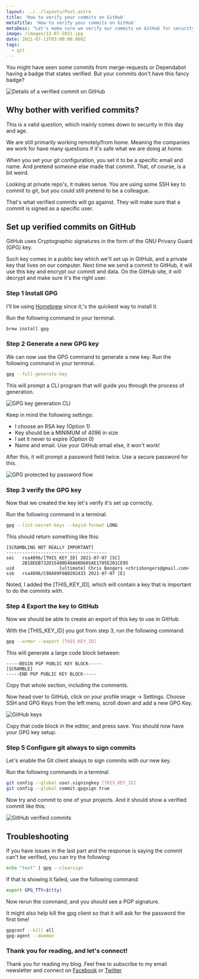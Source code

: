```yaml
---
layout: ../../layouts/Post.astro
title: 'How to verify your commits on GitHub'
metaTitle: 'How to verify your commits on GitHub'
metaDesc: "Let's make sure we verify our commits on GitHub for security reasons"
image: /images/13-07-2021.jpg
date: 2021-07-13T03:00:00.000Z
tags:
  - git
---
```


You might have seen some commits from merge-requests or Dependabot having a badge that states verified.
But your commits don't have this fancy badge?

![Details of a verified commit on GitHub](https://cdn.hashnode.com/res/hashnode/image/upload/v1625640933127/1gWRcb-CD.png)

## Why bother with verified commits?

This is a valid question, which mainly comes down to security in this day and age.

We are still primarily working remotely/from home.
Meaning the companies we work for have many questions if it's safe what we are doing at home.

When you set your git configuration, you set it to be a specific email and name. And pretend someone else made that commit.
That, of course, is a bit weird.

Looking at private repo's, it makes sense. You are using some SSH key to commit to git, but you could still pretend to be a colleague.

That's what verified commits will go against. They will make sure that a commit is signed as a specific user.

## Set up verified commits on GitHub

GitHub uses Cryptographic signatures in the form of the GNU Privacy Guard (GPG) key.

Such key comes in a public key which we'll set up in GitHub, and a private key that lives on our computer.
Next time we send a commit to GitHub, it will use this key and encrypt our commit and data. On the GitHub site, it will decrypt and make sure it's the right user.

### Step 1 Install GPG

I'll be using [Homebrew](https://daily-dev-tips.com/posts/homebrew-one-package-manager-to-rule-them-all/) since it;'s the quickest way to install it.

Run the following command in your terminal.

```bash
brew install gpg
```

### Step 2 Generate a new GPG key

We can now use the GPG command to generate a new key.
Run the following command in your terminal.

```bash
gpg --full-generate-key
```

This will prompt a CLI program that will guide you through the process of generation.

![GPG key generation CLI](https://cdn.hashnode.com/res/hashnode/image/upload/v1625637103731/5BYO_ggdy.png)

Keep in mind the following settings:

- I choose an RSA key (Option 1)
- Key should be a MINIMUM of 4096 in size
- I set it never to expire (Option 0)
- Name and email. Use your GitHub email else, it won't work!

After this, it will prompt a password field twice. Use a secure password for this.

![GPG protected by password flow](https://cdn.hashnode.com/res/hashnode/image/upload/v1625637140595/6VKGR7X8X.png)

### Step 3 verify the GPG key

Now that we created the key let's verify it's set up correctly.

Run the following command in a terminal.

```bash
gpg --list-secret-keys --keyid-format LONG
```

This should return something like this:

```text
[SCRAMBLING NOT REALLY IMPORTANT]
--------------------------------------
sec   rsa4096/[THIS_KEY_ID] 2021-07-07 [SC]
      2B18EEB732D15480D40A60D605AE1785E201CE95
uid                 [ultimate] Chris Bongers <chrisbongers@gmail.com>
ssb   rsa4096/C98A99F6B0202433 2021-07-07 [E]
```

Noted, I added the [THIS_KEY_ID], which will contain a key that is important to do the commits with.

### Step 4 Export the key to GitHub

Now we should be able to create an export of this key to use in GitHub.

With the [THIS_KEY_ID] you got from step 3, run the following command:

```bash
gpg --armor --export [THIS_KEY_ID]
```

This will generate a large code block between:

```text
-----BEGIN PGP PUBLIC KEY BLOCK-----
[SCRAMBLE]
-----END PGP PUBLIC KEY BLOCK-----
```

Copy that whole section, including the comments.

Now head over to GitHub, click on your profile image -> Settings.
Choose SSH and GPG Keys from the left menu, scroll down and add a new GPG Key.

![GitHub keys](https://cdn.hashnode.com/res/hashnode/image/upload/v1625637884903/yGhmYEZCG.png)

Copy that code block in the editor, and press save.
You should now have your GPG key setup.

### Step 5 Configure git always to sign commits

Let's enable the Git client always to sign commits with our new key.

Run the following commands in a terminal.

```bash
git config --global user.signingkey [THIS_KEY_ID]
git config --global commit.gpgsign true
```

Now try and commit to one of your projects.
And it should show a verified commit like this:

![GitHub verified commits](https://cdn.hashnode.com/res/hashnode/image/upload/v1625639077886/dTdArvKCM.png)

## Troubleshooting

If you have issues in the last part and the response is saying the commit can't be verified, you can try the following:

```bash
echo "test" | gpg --clearsign
```

If that is showing it failed, use the following command:

```bash
export GPG_TTY=$(tty)
```

Now rerun the command, and you should see a PGP signature.

It might also help kill the gpg client so that it will ask for the password the first time!

```bash
gpgconf --kill all
gpg-agent --daemon
```

### Thank you for reading, and let's connect!

Thank you for reading my blog. Feel free to subscribe to my email newsletter and connect on [Facebook](https://www.facebook.com/DailyDevTipsBlog) or [Twitter](https://twitter.com/DailyDevTips1)
